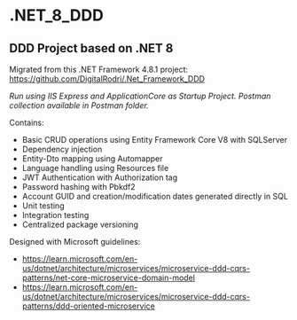 # .NET_8_DDD
## DDD Project based on .NET 8

Migrated from this .NET Framework 4.8.1 project: https://github.com/DigitalRodri/.Net_Framework_DDD

*Run using IIS Express and ApplicationCore as Startup Project.*
*Postman collection available in Postman folder.*

Contains:
* Basic CRUD operations using Entity Framework Core V8 with SQLServer
* Dependency injection
* Entity-Dto mapping using Automapper
* Language handling using Resources file
* JWT Authentication with Authorization tag
* Password hashing with Pbkdf2
* Account GUID and creation/modification dates generated directly in SQL
* Unit testing
* Integration testing
* Centralized package versioning

Designed with Microsoft guidelines: 
* https://learn.microsoft.com/en-us/dotnet/architecture/microservices/microservice-ddd-cqrs-patterns/net-core-microservice-domain-model
* https://learn.microsoft.com/en-us/dotnet/architecture/microservices/microservice-ddd-cqrs-patterns/ddd-oriented-microservice
